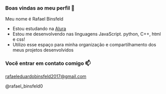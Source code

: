 ### Boas vindas ao meu perfil 💙


Meu nome é Rafael Binsfeld
- Estou estudando na [Alura](https://www.alura.com.br)
- Estou me desenvolvendo nas linguagens JavaScript. python, C++, html e css!
- Utilizo esse espaço para minha organização e compartilhamento dos meus projetos desenvolvidos

### Você entrar em contato comigo 📫

rafaeleduardobinsfeld2017@gmail.com

@rafael_binsfeld0
